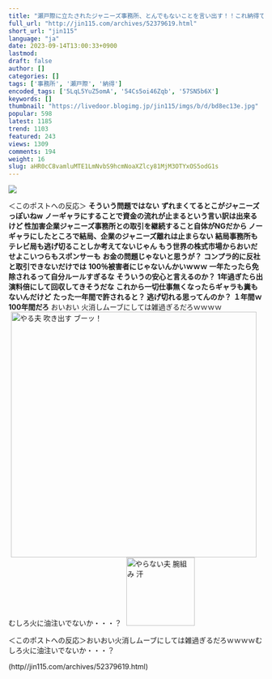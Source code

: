 ```yaml
---
title: "瀬戸際に立たされたジャニーズ事務所、とんでもないことを言い出す！！これ納得できるやつおる？ "
full_url: "http://jin115.com/archives/52379619.html"
short_url: "jin115"
language: "ja"
date: 2023-09-14T13:00:33+0900
lastmod: 
draft: false
author: []
categories: []
tags: ['事務所', '瀬戸際', '納得']
encoded_tags: ['5LqL5YuZ5omA', '54Cs5oi46Zqb', '57SN5b6X']
keywords: []
thumbnail: "https://livedoor.blogimg.jp/jin115/imgs/b/d/bd8ec13e.jpg"
popular: 598
latest: 1185
trend: 1103
featured: 243
views: 1309
comments: 194
weight: 16
slug: aHR0cC8vamluMTE1LmNvbS9hcmNoaXZlcy81MjM3OTYxOS5odG1s
---
```


![](https://livedoor.blogimg.jp/jin115/imgs/b/d/bd8ec13e.jpg)

<div><a name='more'></a> ＜このポストへの反応＞ <b>そういう問題ではない</b> <b>ずれまくてるとこがジャニーズっぽいねw</b> <b>ノーギャラにすることで資金の流れが止まるという言い訳は出来るけど 性加害企業ジャニーズ事務所との取引を継続すること自体がNGだから ノーギャラにしたところで結局、企業のジャニーズ離れは止まらない</b> <b>結局事務所もテレビ局も逃げ切ることしか考えてないじゃん もう世界の株式市場からおいだせよこいつらもスポンサーも</b> <b>お金の問題じゃないと思うが？</b> <b>コンプラ的に反社と取引できないだけでは</b> <b>100％被害者にじゃないんかいｗｗｗ</b> <b>一年たったら免除されるって自分ルールすぎるな</b> <b>そういうの安心と言えるのか？</b> <b>1年過ぎたら出演料倍にして回収してきそうだな</b> <b>これから一切仕事無くなったらギャラも糞もないんだけど</b> <b>たった一年間で許されると？ 逃げ切れる思ってんのか？</b> <b>１年間ｗ 100年間だろ</b> おいおい 火消しムーブにしては雑過ぎるだろｗｗｗｗ <img src='https//livedoor.blogimg.jp/jin115/imgs/1/c/1c522a48.gif' alt='やる夫 吹き出す ブーッ！' width='485' border='0' hspace='5' class='pict'> むしろ火に油注いでないか・・・？ <img src='https//livedoor.blogimg.jp/jin115/imgs/0/4/04ee80e6.gif' alt='やらない夫 腕組み 汗' width='135' border='0' hspace='5' class='pict'> <p>＜このポストへの反応＞おいおい火消しムーブにしては雑過ぎるだろｗｗｗｗむしろ火に油注いでないか・・・？</p></div>

(http//jin115.com/archives/52379619.html)
